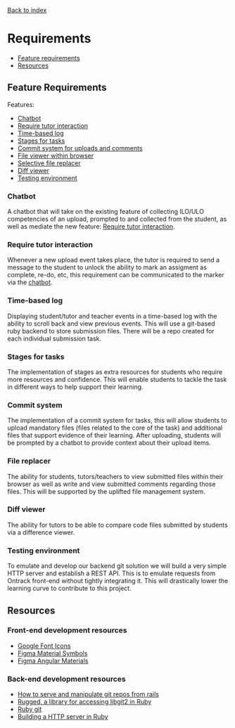 [Back to index](Index.md)

# Requirements
- [Feature requirements](#feature-requirements)
- [Resources](#resources)

## Feature Requirements
Features:
- [Chatbot](#chatbot)
- [Require tutor interaction](#require-tutor-interaction)
- [Time-based log](#time-based-log)
- [Stages for tasks](#stages-for-tasks)
- [Commit system for uploads and comments](#commit-system)
- [File viewer within browser](#file-viewer)
- [Selective file replacer](#file-replacer)
- [Diff viewer](#diff-viewer)
- [Testing environment](#testing-environment)

### Chatbot
A chatbot that will take on the existing feature of collecting ILO/ULO competencies of an upload, prompted to and collected from the student, as well as mediate the new feature: [Require tutor interaction](#require-tutor-interation).

### Require tutor interaction
Whenever a new upload event takes place, the tutor is required to send a message to the student to unlock the ability to mark an assigment as complete, re-do, etc, this requirement can be communicated to the marker via the [chatbot](#chatbot).

### Time-based log
Displaying student/tutor and teacher events in a time-based log with the ability to scroll back and view previous events. This will use a git-based ruby backend to store submission files. There will be a repo created for each individual submission task.

### Stages for tasks
The implementation of stages as extra resources for students who require more resources and confidence. This will enable students to tackle the task in different ways to help support their learning.

### Commit system
The implementation of a commit system for tasks, this will allow students to upload mandatory files (files related to the core of the task) and additional files that support evidence of their learning. After uploading, students will be prompted by a chatbot to provide context about their upload items.

### File replacer
The ability for students, tutors/teachers to view submitted files within their browser as well as write and view submitted comments regarding those files. This will be supported by the uplifted file management system.

### Diff viewer
The ability for tutors to be able to compare code files submitted by students via a difference viewer.

### Testing environment
To emulate and develop our backend git solution we will build a very simple HTTP server and establish a REST API. This is to emulate requests from Ontrack front-end without tightly integrating it. This will drastically lower the learning curve to contribute to this project.

## Resources
### Front-end development resources
- [Google Font Icons](https://fonts.google.com/icons)
- [Figma Material Symbols](https://www.figma.com/community/plugin/1088610476491668236/Material-Symbols)
- [Figma Angular Materials](https://www.figma.com/community/file/967106164617088179)

### Back-end development resources
- [How to serve and manipulate git repos from rails](https://stackoverflow.com/questions/67791598/how-to-serve-manipulate-git-repo-from-rails)
- [Rugged, a library for accessing libgit2 in Ruby](https://github.com/libgit2/rugged)
- [Ruby git](https://github.com/ruby-git/ruby-git)
- [Building a HTTP server in Ruby](https://blog.appsignal.com/2016/11/23/ruby-magic-building-a-30-line-http-server-in-ruby.html)